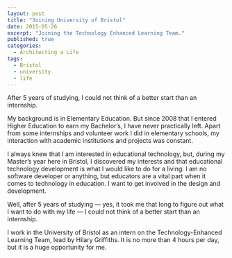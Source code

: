 ```yaml
---
layout: post
title: "Joining University of Bristol"
date: 2015-05-26
excerpt: "Joining the Technology Enhanced Learning Team."
published: true
categories:
  - Architecting a Life
tags:
  - Bristol
  - university
  - life
---
```


After 5 years of studying, I could not think of a better start than an internship.

My background is in Elementary Education. But since 2008 that I entered Higher Education to earn my Bachelor’s, I have never practically left. Apart from some internships and volunteer work I did in elementary schools, my interaction with academic institutions and projects was constant.

I always knew that I am interested in educational technology, but, during my Master’s year here in Bristol, I discovered my interests and that educational technology development is what I would like to do for a living. I am no software developer or anything, but educators are a vital part when it comes to technology in education. I want to get involved in the design and development.

Well, after 5 years of studying — yes, it took me that long to figure out what I want to do with my life — I could not think of a better start than an internship.

I work in the University of Bristol as an intern on the Technology-Enhanced Learning Team, lead by Hilary Griffiths. It is no more than 4 hours per day, but it is a huge opportunity for me.
